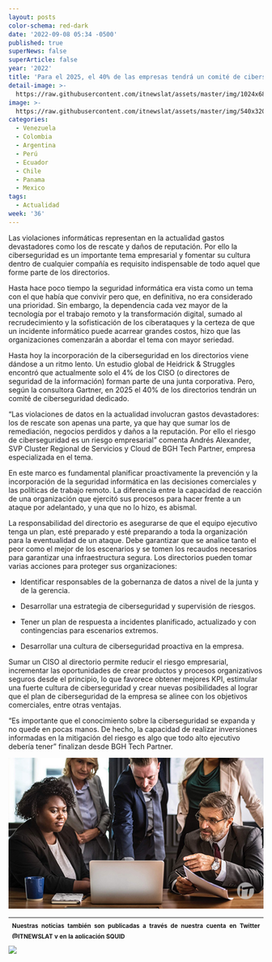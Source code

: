 ```yaml
---
layout: posts
color-schema: red-dark
date: '2022-09-08 05:34 -0500'
published: true
superNews: false
superArticle: false
year: '2022'
title: 'Para el 2025, el 40% de las empresas tendrá un comité de ciberseguridad'
detail-image: >-
  https://raw.githubusercontent.com/itnewslat/assets/master/img/1024x680/Reunion-Ejecutivos-g.jpg
image: >-
  https://raw.githubusercontent.com/itnewslat/assets/master/img/540x320/Reunion-Ejecutivos-p.jpg
categories:
  - Venezuela
  - Colombia
  - Argentina
  - Perú
  - Ecuador
  - Chile
  - Panama
  - Mexico
tags:
  - Actualidad
week: '36'
---
```

Las violaciones informáticas representan en la actualidad gastos devastadores como los de rescate y daños de reputación. Por ello la ciberseguridad es un importante tema empresarial y fomentar su cultura dentro de cualquier compañía  es requisito indispensable de todo aquel que forme parte de los directorios.  

Hasta hace poco tiempo la seguridad informática era vista como un tema con el que había que convivir pero que, en definitiva, no era considerado una prioridad. Sin embargo, la dependencia cada vez mayor de la tecnología por el trabajo remoto y la transformación digital, sumado al recrudecimiento y la sofisticación de los ciberataques y la certeza de que un incidente informático puede acarrear grandes costos, hizo que las organizaciones comenzarán a abordar el tema con mayor seriedad.
 
Hasta hoy la incorporación de la ciberseguridad en los directorios viene dándose a un ritmo lento. Un estudio global de Heidrick & Struggles encontró que actualmente solo el 4% de los CISO (o directores  de seguridad de la información) forman parte de una junta corporativa. Pero, según la consultora Gartner, en 2025 el 40% de los directorios tendrán un comité de ciberseguridad dedicado. 
 
“Las violaciones de datos en la actualidad involucran gastos devastadores: los de rescate son apenas una parte, ya que hay que sumar los de remediación, negocios perdidos y daños a la reputación. Por ello el riesgo de ciberseguridad es un riesgo empresarial” comenta Andrés Alexander, SVP Cluster Regional de Servicios y Cloud de BGH Tech Partner, empresa especializada en el tema. 
 
En este marco es fundamental planificar proactivamente la prevención y la incorporación de la seguridad informática en las decisiones comerciales y las políticas de trabajo remoto.  La diferencia entre la capacidad de reacción de una organización que ejercitó sus procesos para hacer frente a un ataque por adelantado, y una que no lo hizo, es abismal. 
 
La responsabilidad del directorio es asegurarse de que el equipo ejecutivo tenga un plan, esté preparado y esté preparando a toda la organización para la eventualidad de un ataque. Debe garantizar que se analice tanto el peor como el mejor de los escenarios y se tomen los recaudos necesarios para garantizar una infraestructura segura. Los directorios pueden tomar varias acciones para proteger sus organizaciones:
 
- Identificar responsables de la gobernanza de datos a nivel de la junta y de la gerencia.

- Desarrollar una estrategia de ciberseguridad y supervisión de riesgos.

- Tener un plan de respuesta a incidentes planificado, actualizado y con contingencias para escenarios extremos.

- Desarrollar una cultura de ciberseguridad proactiva en la empresa.
 
Sumar un CISO al directorio permite reducir el riesgo empresarial, incrementar las oportunidades de crear productos y procesos organizativos seguros desde el principio, lo que favorece obtener mejores KPI, estimular una fuerte cultura de ciberseguridad y crear nuevas posibilidades al lograr que el plan de ciberseguridad de la empresa se alinee con los objetivos comerciales, entre otras ventajas.
 
“Es importante que el conocimiento sobre la ciberseguridad se expanda y no quede en pocas manos. De hecho, la capacidad de realizar inversiones informadas en la mitigación del riesgo es algo que todo alto ejecutivo debería tener” finalizan desde BGH Tech Partner. 

![](https://raw.githubusercontent.com/itnewslat/assets/master/img/540x320/Reunion-Ejecutivos-p.jpg)

<table style="height: 42px;" width="569">
<tbody>
<tr>
<td style="text-align: justify;"><sub><strong>Nuestras noticias también son publicadas a través de nuestra cuenta en Twitter <a href="https://twitter.com/itnewslat?lang=es">@ITNEWSLAT</a> y en la aplicación <a href="https://squidapp.co/en/">SQUID</a></strong></sub></td>
</tr>
</tbody>
</table>

<img src="https://tracker.metricool.com/c3po.jpg?hash=56f88a41e39ab42c063cc51676587a04"/>